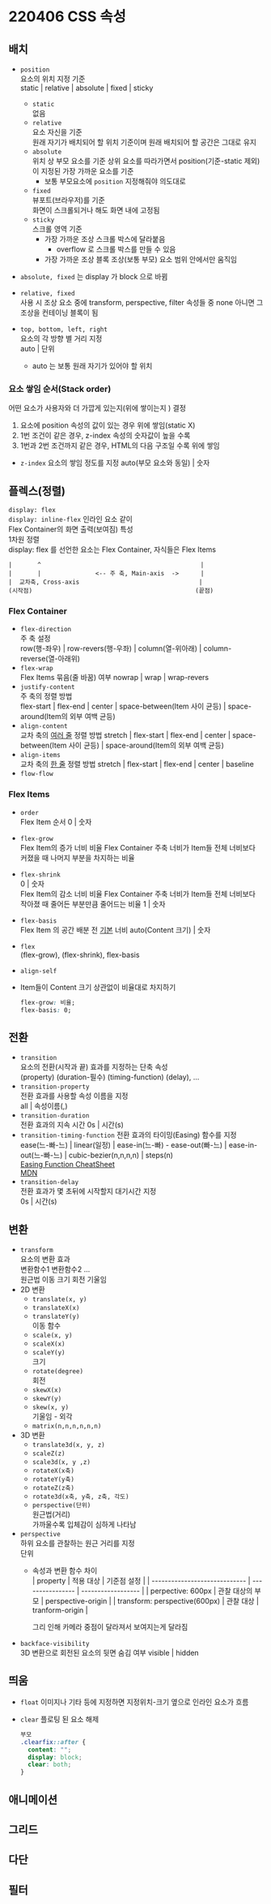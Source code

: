# 220406 CSS 속성


## 배치
- `position`  
  요소의 위치 지정 기준  
  static | relative | absolute | fixed | sticky
  - `static`  
    없음
  - `relative`  
    요소 자신을 기준  
    원래 자기가 배치되어 할 위치 기준이며 원래 배치되어 할 공간은 그대로 유지
  - `absolute`  
    위치 상 부모 요소를 기준
    상위 요소를 따라가면서 position(기준-static 제외) 이 지정된 가장 가까운 요소를 기준  
    - 보통 부모요소에 `position` 지정해줘야 의도대로
  - `fixed`  
    뷰포트(브라우저)를 기준  
    화면이 스크롤되거나 해도 화면 내에 고정됨
  - `sticky`  
    스크롤 영역 기준
    - 가장 가까운 조상 스크롤 박스에 달라붙음
      - overflow 로 스크롤 박스를 만들 수 있음
    - 가장 가까운 조상 블록 조상(보통 부모) 요소 범위 안에서만 움직임
  
- `absolute, fixed` 는 display 가 block 으로 바뀜
- `relative, fixed`  
사용 시 조상 요소 중에 transform, perspective, filter 속성들 중 none 아니면 그 조상을 컨테이닝 블록이 됨

- `top, bottom, left, right`  
  요소의 각 방향 별 거리 지정  
  auto | 단위  
  - auto 는 보통 원래 자기가 있어야 할 위치  

### 요소 쌓임 순서(Stack order)
어떤 요소가 사용자와 더 가깝게 있는지(위에 쌓이는지 ) 결정
1. 요소에 position 속성의 값이 있는 경우 위에 쌓임(static X)
2. 1번 조건이 같은 경우, z-index 속성의 숫자값이 높을 수록
3. 1번과 2번 조건까지 같은 경우, HTML의 다음 구조일 수록 위에 쌓임

- `z-index` 
  요소의 쌓임 정도를 지정
  auto(부모 요소와 동일) | 숫자


## 플렉스(정렬)
`display: flex`  
`display: inline-flex`  인라인 요소 같이  
Flex Container의 화면 출력(보여짐) 특성  
1차원 정렬  
display: flex 를 선언한 요소는 Flex Container, 자식들은 Flex Items  

```
|       ^                                            |
|       |               <-- 주 축, Main-axis  ->      |
|  교차축, Cross-axis                                 |
(시작점)                                             (끝점)
```

### Flex Container
- `flex-direction`  
  주 축 설정  
  row(행-좌우) | row-revers(행-우좌) | column(열-위아래) | column-reverse(열-아래위)
- `flex-wrap`  
  Flex Items 묶음(줄 바꿈) 여부
  nowrap | wrap | wrap-revers
- `justify-content`  
  주 축의 정렬 방법  
  flex-start | flex-end | center | space-between(Item 사이 균등) | space-around(Item의 외부 여백 균등)
- `align-content`  
  교차 축의 <u>여러 줄</u> 정렬 방법
  stretch | flex-start | flex-end | center | space-between(Item 사이 균등) | space-around(Item의 외부 여백 균등)
- `align-items`  
  교차 축의 <u>한 줄</u> 정렬 방법
  stretch | flex-start | flex-end | center | baseline
- `flow-flow`  

### Flex Items
- `order`  
  Flex Item 순서
  0 | 숫자
- `flex-grow`  
  Flex Item의 증가 너비 비율
  Flex Container 주축 너비가 Item들 전체 너비보다 커졌을 때 나머지 부분을 차지하는 비율
- `flex-shrink`  
  0 | 숫자  
  Flex Item의 감소 너비 비율
  Flex Container 주축 너비가 Item들 전체 너비보다 작아졌 때 줄어든 부분만큼 줄어드는 비율
  1 | 숫자  
- `flex-basis`  
  Flex Item 의 공간 배분 전 <u>기본</u> 너비
  auto(Content 크기) | 숫자
- `flex`  
  (flex-grow), (flex-shrink), flex-basis
- `align-self`  

- Item들이 Content 크기 상관없이 비율대로 차지하기  
  ```css
  flex-grow: 비율;
  flex-basis: 0;
  ```

## 전환
- `transition`  
  요소의 전환(시작과 끝) 효과를 지정하는 단축 속성  
  (property) (duration-필수) (timing-function) (delay), ...
- `transition-property`  
  전환 효과를 사용할 속성 이름을 지정  
  all | 속성이름(,)
- `transition-duration`  
  전환 효과의 지속 시간
  0s | 시간(s)
- `transition-timing-function`
  전환 효과의 타이밍(Easing) 함수를 지정
  ease(느-빠-느) | linear(일정) | ease-in(느-빠) - ease-out(빠-느) | ease-in-out(느-빠-느) | cubic-bezier(n,n,n,n) | steps(n)  
  [Easing Function CheatSheet](https://easings.net/ko)  
  [MDN](https://developer.mozilla.org/en-US/docs/Web/CSS/easing-function)  
- `transition-delay`  
  전환 효과가 몇 초뒤에 시작할지 대기시간 지정  
  0s | 시간(s)

## 변환
- `transform`  
  요소의 변환 효과  
  변환함수1 변환함수2 ...  
  원근법 이동 크기 회전 기울임  
- 2D 변환
  - `translate(x, y)`  
  - `translateX(x)`  
  - `translateY(y)`  
    이동 함수
  - `scale(x, y)` 
  - `scaleX(x)`  
  - `scaleY(y)`  
    크기
  - `rotate(degree)`  
    회전
  - `skewX(x)`  
  - `skewY(y)`  
  - `skew(x, y)`  
    기울임 - 외각
  - `matrix(n,n,n,n,n,n)` 
- 3D 변환
  - `translate3d(x, y, z)`
  - `scaleZ(z)`
  - `scale3d(x, y ,z)`
  - `rotateX(x축)`
  - `rotateY(y축)`
  - `rotateZ(z축)`
  - `rotate3d(x축, y축, z축, 각도)`
  - `perspective(단위)`  
    원근법(거리)  
    가까울수록 입체감이 심하게 나타남 
- `perspective`  
  하위 요소를 관찰하는 원근 거리를 지정  
  단위  
  - 속성과 변환 함수 차이  
    | property                      | 적용 대상        | 기준점 설정        |
    | ----------------------------- | ---------------- | ------------------ |
    | perpective: 600px             | 관찰 대상의 부모 | perspective-origin |
    | transform: perspective(600px) | 관찰 대상        | tranform-origin    |  
    
    그리 인해 카메라 중점이 달라져서 보여지는게 달라짐
- `backface-visibility`  
  3D 변환으로 회전된 요소의 뒷면 숨김 여부
  visible | hidden


    
## 띄움
- `float`
  이미지나 기타 등에 지정하면 지정위치-크기 옆으로 인라인 요소가 흐름  
- `clear`
  플로팅 된 요소 해제

  ```css
  부모
  .clearfix::after {
    content: "";
    display: block;
    clear: both;
  }
  ```

## 애니메이션
## 그리드
## 다단
## 필터

